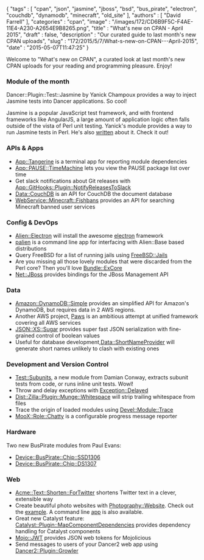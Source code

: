 {
   "tags" : [
      "cpan",
      "json",
      "jasmine",
      "jboss",
      "bsd",
      "bus_pirate",
      "electron",
      "couchdb",
      "dynamodb",
      "minecraft",
      "old_site"
   ],
   "authors" : [
      "David Farrell"
   ],
   "categories" : "cpan",
   "image" : "/images/172/CD6B9F5C-F4AE-11E4-A230-A2654E9B8265.png",
   "title" : "What's new on CPAN - April 2015",
   "draft" : false,
   "description" : "Our curated guide to last month's new CPAN uploads",
   "slug" : "172/2015/5/7/What-s-new-on-CPAN---April-2015",
   "date" : "2015-05-07T11:47:25"
}


Welcome to "What's new on CPAN", a curated look at last month's new CPAN uploads for your reading and programming pleasure. Enjoy!

### Module of the month

Dancer::Plugin::Test::Jasmine by Yanick Champoux provides a way to inject Jasmine tests into Dancer applications. So cool!

Jasmine is a popular JavaScript test framework, and with frontend frameworks like AngularJS, a large amount of application logic often falls outside of the vista of Perl unit testing. Yanick's module provides a way to run Jasmine tests in Perl. He's also [written](http://techblog.babyl.ca/entry/dancer-jasmine) about it. Check it out!

### APIs & Apps

-   [App::Tangerine](https://metacpan.org/pod/App::Tangerine) is a terminal app for reporting module dependencies
-   [App::PAUSE::TimeMachine](https://metacpan.org/pod/App::PAUSE::TimeMachine) lets you view the PAUSE package list over time
-   Get slack notifications about Git releases with [App::GitHooks::Plugin::NotifyReleasesToSlack](https://metacpan.org/pod/App::GitHooks::Plugin::NotifyReleasesToSlack)
-   [Data::CouchDB](https://metacpan.org/pod/Data::CouchDB) is an API for CouchDB the document database
-   [WebService::Minecraft::Fishbans](https://metacpan.org/pod/WebService::Minecraft::Fishbans) provides an API for searching Minecraft banned user services

### Config & DevOps

-   [Alien::Electron](https://metacpan.org/pod/Alien::Electron) will install the awesome [electron](http://electron.atom.io/) framework
-   [palien](https://metacpan.org/pod/palien) is a command line app for interfacing with Alien::Base based distributions
-   Query FreeBSD for a list of running jails using [FreeBSD::Jails](https://metacpan.org/pod/FreeBSD::Jails)
-   Are you missing all those lovely modules that were discarded from the Perl core? Then you'll love [Bundle::ExCore](https://metacpan.org/pod/Bundle::ExCore)
-   [Net::JBoss](https://metacpan.org/pod/Net::JBoss) provides bindings for the JBoss Management API

### Data

-   [Amazon::DynamoDB::Simple](https://metacpan.org/pod/Amazon::DynamoDB::Simple) provides an simplified API for Amazon's DynamoDB, but requires data in 2 AWS regions.
-   Another AWS project, [Paws](https://metacpan.org/pod/Paws) is an ambitious attempt at unified framework covering all AWS services
-   [JSON::XS::Sugar](https://metacpan.org/pod/JSON::XS::Sugar) provides super fast JSON serialization with fine-grained control of boolean values
-   Useful for database development,[Data::ShortNameProvider](https://metacpan.org/pod/Data::ShortNameProvider) will generate short names unlikely to clash with existing ones

### Development and Version Control

-   [Test::Subunits](https://metacpan.org/pod/Test::Subunits), a new module from Damian Conway, extracts subunit tests from code, or runs inline unit tests. Wowl!
-   Throw and delay exceptions with [Exception::Delayed](https://metacpan.org/pod/Exception::Delayed)
-   [Dist::Zilla::Plugin::Munge::Whitespace](https://metacpan.org/pod/Dist::Zilla::Plugin::Munge::Whitespace) will strip trailing whitespace from files
-   Trace the origin of loaded modules using [Devel::Module::Trace](https://metacpan.org/pod/Devel::Module::Trace)
-   [MooX::Role::Chatty](https://metacpan.org/pod/MooX::Role::Chatty) is a configurable progress message reporter

### Hardware

Two new BusPirate modules from Paul Evans:

-   [Device::BusPirate::Chip::SSD1306](https://metacpan.org/pod/Device::BusPirate::Chip::SSD1306)
-   [Device::BusPirate::Chip::DS1307](https://metacpan.org/pod/Device::BusPirate::Chip::DS1307)

### Web

-   [Acme::Text::Shorten::ForTwitter](https://metacpan.org/pod/Acme::Text::Shorten::ForTwitter) shortens Twitter text in a clever, extensible way
-   Create beautiful photo websites with [Photography::Website](https://metacpan.org/pod/Photography::Website). Check out the [example](http://www.superformosa.nl/). A command line [app](https://metacpan.org/pod/distribution/Photography-Website/bin/photog) is also available.
-   Great new Catalyst feature: [Catalyst::Plugin::MapComponentDependencies](https://metacpan.org/pod/Catalyst::Plugin::MapComponentDependencies) provides dependency handling for Catalyst components
-   [Mojo::JWT](https://metacpan.org/pod/Mojo::JWT) provides JSON web tokens for Mojolicious
-   Send messages to users of your Dancer2 web app using [Dancer2::Plugin::Growler](https://metacpan.org/pod/Dancer2::Plugin::Growler)

